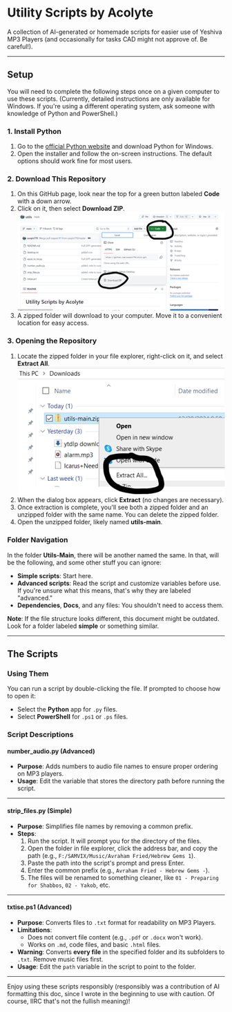 # Utility Scripts by Acolyte

A collection of AI-generated or homemade scripts for easier use of Yeshiva MP3 Players (and occasionally for tasks CAD might not approve of. Be careful!).

---

## Setup

You will need to complete the following steps once on a given computer to use these scripts. (Currently, detailed instructions are only available for Windows. If you're using a different operating system, ask someone with knowledge of Python and PowerShell.)

### 1. Install Python

1. Go to the [official Python website](https://www.python.org/) and download Python for Windows.
2. Open the installer and follow the on-screen instructions. The default options should work fine for most users.

### 2. Download This Repository

1. On this GitHub page, look near the top for a green button labeled **Code** with a down arrow.
2. Click on it, then select **Download ZIP**.
![Image showing downloading the zip](docs/images/download-zip.png)
3. A zipped folder will download to your computer. Move it to a convenient location for easy access.

### 3. Opening the Repository

1. Locate the zipped folder in your file explorer, right-click on it, and select **Extract All**.
![Image showing the 'extract all' option](docs/images/extract1.png)
2. When the dialog box appears, click **Extract** (no changes are necessary).
3. Once extraction is complete, you'll see both a zipped folder and an unzipped folder with the same name. You can delete the zipped folder.
4. Open the unzipped folder, likely named **utils-main**.

### Folder Navigation

In the folder **Utils-Main**, there will be another named the same. In that, will be the following, and some other stuff you can ignore:

- **Simple scripts**: Start here.
- **Advanced scripts**: Read the script and customize variables before use. If you're unsure what this means, that's why they are labeled "advanced."
- **Dependencies**, **Docs**, and any files: You shouldn't need to access them.

**Note**: If the file structure looks different, this document might be outdated. Look for a folder labeled **simple** or something similar.

---

## The Scripts

### Using Them

You can run a script by double-clicking the file. If prompted to choose how to open it:
- Select the **Python** app for `.py` files.
- Select **PowerShell** for `.ps1` or `.ps` files.

### Script Descriptions

#### **number_audio.py** (Advanced)

- **Purpose**: Adds numbers to audio file names to ensure proper ordering on MP3 players.
- **Usage**: Edit the variable that stores the directory path before running the script.

---

#### **strip_files.py** (Simple)

- **Purpose**: Simplifies file names by removing a common prefix.
- **Steps**:
  1. Run the script. It will prompt you for the directory of the files.
  2. Open the folder in file explorer, click the address bar, and copy the path (e.g., `F:/SAMVIX/Music/Avraham Fried/Hebrew Gems 1`).
  3. Paste the path into the script's prompt and press Enter.
  4. Enter the common prefix (e.g., `Avraham Fried - Hebrew Gems -`).
  5. The files will be renamed to something cleaner, like `01 - Preparing for Shabbos`, `02 - Yakob`, etc.

---

#### **txtise.ps1** (Advanced)

- **Purpose**: Converts files to `.txt` format for readability on MP3 Players.
- **Limitations**: 
  - Does not convert file content (e.g., `.pdf` or `.docx` won't work).
  - Works on `.md`, code files, and basic `.html` files.
- **Warning**: Converts **every file** in the specified folder and its subfolders to `.txt`. Remove music files first.
- **Usage**: Edit the `path` variable in the script to point to the folder.

---

Enjoy using these scripts responsibly (responsibly was a contribution of AI formatting this doc, since I wrote in the beginning to use with caution. Of course, IIRC that's not the fullish meaning)!
